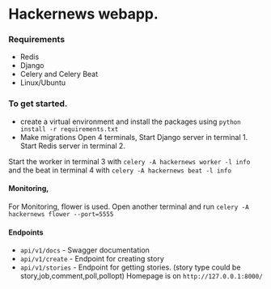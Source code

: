# Hackernews webapp.

### Requirements
- Redis
- Django
- Celery and Celery Beat
- Linux/Ubuntu

### To get started.
- create a virtual environment and install the packages using  ```python install -r requirements.txt``` 
- Make migrations
Open 4 terminals,
Start Django server in terminal 1.
Start Redis server in terminal 2. 

Start the worker in terminal 3 with ```celery -A hackernews worker -l info```
and the beat in terminal 4 with ```celery -A hackernews beat -l info```
#### Monitoring, 
For Monitoring, flower is used. 
Open another terminal and run 
```celery -A hackernews flower --port=5555```

#### Endpoints
- ```api/v1/docs``` - Swagger documentation
- ```api/v1/create``` - Endpoint for creating story
- ```api/v1/stories``` - Endpoint for getting stories. (story type could be story,job,comment,poll,pollopt)
Homepage is on ```http://127.0.0.1:8000/```
